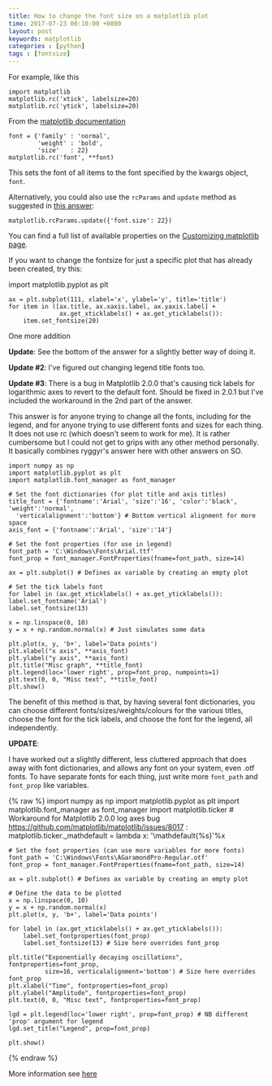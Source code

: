 ```yaml
---
title: How to change the font size on a matplotlib plot
time: 2017-07-23 00:10:00 +0800
layout: post
keywords: matplotlib
categories : [python]
tags : [fontsize]
---
```


For example, like this

    import matplotlib     
    matplotlib.rc('xtick', labelsize=20)     
    matplotlib.rc('ytick', labelsize=20)

From the [matplotlib documentation][1]

	font = {'family' : 'normal',
	        'weight' : 'bold',
	        'size'   : 22}	
	matplotlib.rc('font', **font)

This sets the font of all items to the font specified by the kwargs object, `font`.

Alternatively, you could also use the `rcParams` and `update` method as suggested in [this answer][2]:

`matplotlib.rcParams.update({'font.size': 22})`

You can find a full list of available properties on the [Customizing matplotlib page][3].

If you want to change the fontsize for just a specific plot that has already been created, try this:

import matplotlib.pyplot as plt

    ax = plt.subplot(111, xlabel='x', ylabel='y', title='title')
    for item in ([ax.title, ax.xaxis.label, ax.yaxis.label] +
                  ax.get_xticklabels() + ax.get_yticklabels()):
        item.set_fontsize(20)

One more addition

**Update**: See the bottom of the answer for a slightly better way of doing it.

**Update #2**: I've figured out changing legend title fonts too.

**Update #3**: There is a bug in Matplotlib 2.0.0 that's causing tick labels for logarithmic axes to revert to the default font. Should be fixed in 2.0.1 but I've included the workaround in the 2nd part of the answer.

This answer is for anyone trying to change all the fonts, including for the legend, and for anyone trying to use different fonts and sizes for each thing. It does not use rc (which doesn't seem to work for me). It is rather cumbersome but I could not get to grips with any other method personally. It basically combines ryggyr's answer here with other answers on SO.

	import numpy as np
	import matplotlib.pyplot as plt
	import matplotlib.font_manager as font_manager
	
	# Set the font dictionaries (for plot title and axis titles)
	title_font = {'fontname':'Arial', 'size':'16', 'color':'black', 'weight':'normal',
	  'verticalalignment':'bottom'} # Bottom vertical alignment for more space
	axis_font = {'fontname':'Arial', 'size':'14'}
	
	# Set the font properties (for use in legend)   
	font_path = 'C:\Windows\Fonts\Arial.ttf'
	font_prop = font_manager.FontProperties(fname=font_path, size=14)
	
	ax = plt.subplot() # Defines ax variable by creating an empty plot
	
	# Set the tick labels font
	for label in (ax.get_xticklabels() + ax.get_yticklabels()):
	label.set_fontname('Arial')
	label.set_fontsize(13)
	
	x = np.linspace(0, 10)
	y = x + np.random.normal(x) # Just simulates some data
	
	plt.plot(x, y, 'b+', label='Data points')
	plt.xlabel("x axis", **axis_font)
	plt.ylabel("y axis", **axis_font)
	plt.title("Misc graph", **title_font)
	plt.legend(loc='lower right', prop=font_prop, numpoints=1)
	plt.text(0, 0, "Misc text", **title_font)
	plt.show()

The benefit of this method is that, by having several font dictionaries, you can choose different fonts/sizes/weights/colours for the various titles, choose the font for the tick labels, and choose the font for the legend, all independently.

**UPDATE**:

I have worked out a slightly different, less cluttered approach that does away with font dictionaries, and allows any font on your system, even .otf fonts. To have separate fonts for each thing, just write more `font_path` and `font_prop` like variables.

{% raw %} 
	import numpy as np
	import matplotlib.pyplot as plt
	import matplotlib.font_manager as font_manager
	import matplotlib.ticker
	# Workaround for Matplotlib 2.0.0 log axes bug https://github.com/matplotlib/matplotlib/issues/8017 :
	matplotlib.ticker._mathdefault = lambda x: '\\mathdefault{%s}'%x 
	
	# Set the font properties (can use more variables for more fonts)
	font_path = 'C:\Windows\Fonts\AGaramondPro-Regular.otf'
	font_prop = font_manager.FontProperties(fname=font_path, size=14)
	
	ax = plt.subplot() # Defines ax variable by creating an empty plot
	
	# Define the data to be plotted
	x = np.linspace(0, 10)
	y = x + np.random.normal(x)
	plt.plot(x, y, 'b+', label='Data points')
	
	for label in (ax.get_xticklabels() + ax.get_yticklabels()):
	    label.set_fontproperties(font_prop)
	    label.set_fontsize(13) # Size here overrides font_prop
	
	plt.title("Exponentially decaying oscillations", fontproperties=font_prop,
	          size=16, verticalalignment='bottom') # Size here overrides font_prop
	plt.xlabel("Time", fontproperties=font_prop)
	plt.ylabel("Amplitude", fontproperties=font_prop)
	plt.text(0, 0, "Misc text", fontproperties=font_prop)
	
	lgd = plt.legend(loc='lower right', prop=font_prop) # NB different 'prop' argument for legend
	lgd.set_title("Legend", prop=font_prop)
	
	plt.show()
{% endraw %} 

More information see [here][4]

   [1]: http://matplotlib.sourceforge.net/api/matplotlib_configuration_api.html#matplotlib.rc
   [2]: https://stackoverflow.com/questions/3899980/how-to-change-the-font-size-on-a-matplotlib-plot
   [3]: http://matplotlib.org/users/customizing.html
   [4]:https://stackoverflow.com/questions/3899980/how-to-change-the-font-size-on-a-matplotlib-plot

